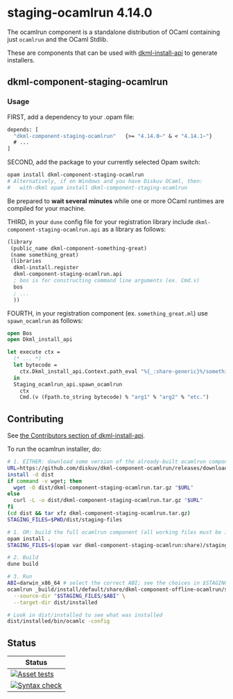 # staging-ocamlrun 4.14.0

The ocamlrun component is a standalone distribution of OCaml containing
just `ocamlrun` and the OCaml Stdlib.

These are components that can be used with [dkml-install-api](https://diskuv.github.io/dkml-install-api/index.html)
to generate installers.

## dkml-component-staging-ocamlrun

### Usage

FIRST, add a dependency to your .opam file:

```ocaml
depends: [
  "dkml-component-staging-ocamlrun"   {>= "4.14.0~" & < "4.14.1~"}
  # ...
]
```

SECOND, add the package to your currently selected Opam switch:

```bash
opam install dkml-component-staging-ocamlrun
# Alternatively, if on Windows and you have Diskuv OCaml, then:
#   with-dkml opam install dkml-component-staging-ocamlrun
```

Be prepared to **wait several minutes** while one or more OCaml runtimes are
compiled for your machine.

THIRD, in your `dune` config file for your registration library include
`dkml-component-staging-ocamlrun.api` as a library as follows:

```lisp
(library
 (public_name dkml-component-something-great)
 (name something_great)
 (libraries
  dkml-install.register
  dkml-component-staging-ocamlrun.api
  ; bos is for constructing command line arguments (ex. Cmd.v)
  bos
  ; ...
  ))
```

FOURTH, in your registration component (ex. `something_great.ml`) use
`spawn_ocamlrun` as follows:

```ocaml
open Bos
open Dkml_install_api

let execute ctx =
  (* ... *)
  let bytecode =
    ctx.Dkml_install_api.Context.path_eval "%{_:share-generic}%/something_great.bc"
  in
  Staging_ocamlrun_api.spawn_ocamlrun
    ctx
    Cmd.(v (Fpath.to_string bytecode) % "arg1" % "arg2" % "etc.")
```

## Contributing

See [the Contributors section of dkml-install-api](https://github.com/diskuv/dkml-install-api/blob/main/contributors/README.md).

To run the ocamlrun installer, do:

```bash
# 1. EITHER: download some version of the already-built ocamlrun component
URL=https://github.com/diskuv/dkml-component-ocamlrun/releases/download/4.14.0-v1.1.0-prerel1/dkml-component-staging-ocamlrun.tar.gz
install -d dist
if command -v wget; then
  wget -O dist/dkml-component-staging-ocamlrun.tar.gz "$URL"
else
  curl -L -o dist/dkml-component-staging-ocamlrun.tar.gz "$URL"
fi
(cd dist && tar xfz dkml-component-staging-ocamlrun.tar.gz)
STAGING_FILES=$PWD/dist/staging-files

# 1. OR: build the full ocamlrun component (all working files must be in a 'git commit')
opam install .
STAGING_FILES=$(opam var dkml-component-staging-ocamlrun:share)/staging-files

# 2. Build
dune build

# 3. Run
ABI=darwin_x86_64 # select the correct ABI; see the choices in $STAGING_FILES
ocamlrun _build/install/default/share/dkml-component-offline-ocamlrun/staging-files/generic/install.bc \
  --source-dir "$STAGING_FILES/$ABI" \
  --target-dir dist/installed

# Look in dist/installed to see what was installed
dist/installed/bin/ocamlc -config
```

## Status

| Status                                                                                                                                                                                      |
| ------------------------------------------------------------------------------------------------------------------------------------------------------------------------------------------- |
| [![Asset tests](https://github.com/diskuv/dkml-component-ocamlrun/actions/workflows/asset.yml/badge.svg)](https://github.com/diskuv/dkml-component-ocamlrun/actions/workflows/asset.yml)    |
| [![Syntax check](https://github.com/diskuv/dkml-component-ocamlrun/actions/workflows/syntax.yml/badge.svg)](https://github.com/diskuv/dkml-component-ocamlrun/actions/workflows/syntax.yml) |

